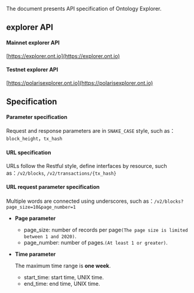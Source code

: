 

The document presents API specification of Ontology Explorer.

## explorer API

#### Mainnet explorer API 
[https://explorer.ont.io](https://explorer.ont.io)

#### Testnet explorer API 
[https://polarisexplorer.ont.io](https://polarisexplorer.ont.io)

## Specification

#### Parameter specification

Request and response parameters are in `SNAKE_CASE`  style, such as：`block_height`，`tx_hash`

#### URL specification

URLs follow the Restful style, define interfaces by resource, such as：`/v2/blocks`, `/v2/transactions/{tx_hash}`

#### URL request parameter specification

Multiple words are connected using underscores, such as：`/v2/blocks?page_size=10&page_number=1`

- **Page parameter**

  - page_size: number of records per page`(The page size is limited between 1 and 2020)`.
  - page_number: number of pages.`(At least 1 or greater)`.

- **Time parameter**

  The maximum time range is **one week**.

  - start_time: start time, UNIX time.
  - end_time: end time, UNIX time.
